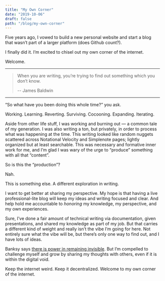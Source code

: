 ```yaml
---
title: "My Own Corner"
date: "2019-10-06"
draft: false
path: "/blog/my-own-corner"
---
```


Five years ago, I vowed to build a new personal website and start a blog that wasn’t part of a larger platform (does Github count?). 

I finally did it. I’m excited to chisel out my own corner of the internet.

Welcome.

---

>   When you are writing, you’re trying to 
>   find out something which you don’t know.
>   
>   -- James Baldwin

---

“So what have you been doing this whole time?” you ask. 

Working. Learning. Reverting. Surviving. Cocooning. Expanding. Iterating.

Aside from other life stuff, I was working and burning out — a common tale of my generation. I was also writing a ton, but privately, in order to process what was happening at the time. This writing looked like random nuggets scattered across Notational Velocity and Simplenote pages; lightly organized but at least searchable. This was necessary and formative inner work for me, and I’m glad I was wary of the urge to “produce” something with all that “content”. 

So is this the “production”? 

Nah.

This is something else. A different exploration in writing. 

I want to get better at sharing my perspective. My hope is that having a live professional-lite blog will keep my ideas and writing focused and clear. And help hold me accountable to _honoring_ my knowledge, my perspective, and my own experiences.

Sure, I’ve done a fair amount of technical writing via documentation, given presentations, and shared my knowledge as part of my job. But that carries a different kind of weight and really isn’t the vibe I’m going for here. Not entirely sure what the vibe will be, but there’s only one way to find out, and I have lots of ideas.

Banksy says [there is power in remaining invisible](https://user-images.githubusercontent.com/1209162/66282304-7521fe80-e884-11e9-84fe-e71514b28304.jpg). But I’m compelled to challenge myself and grow by sharing my thoughts with others, even if it is within the digital void. 

Keep the internet weird. Keep it decentralized. Welcome to my own corner of the internet.